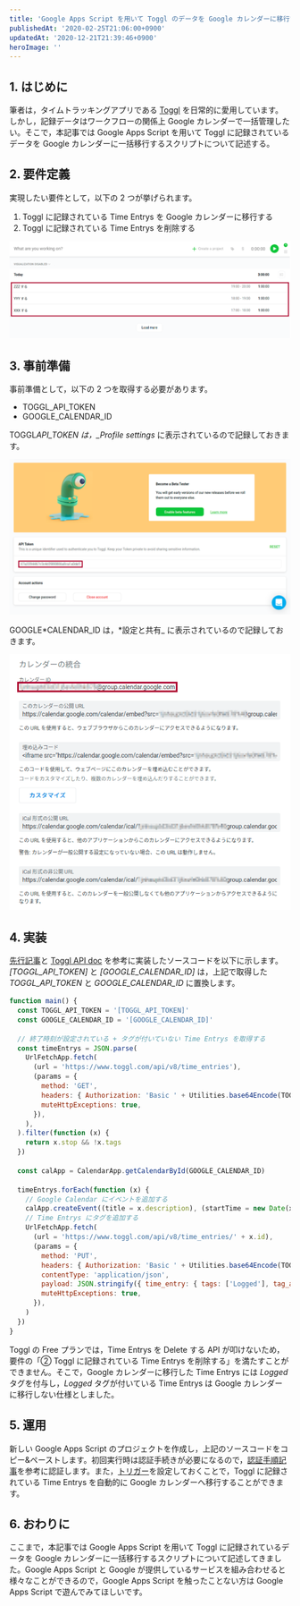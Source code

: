 ```yaml
---
title: 'Google Apps Script を用いて Toggl のデータを Google カレンダーに移行する'
publishedAt: '2020-02-25T21:06:00+0900'
updatedAt: '2020-12-21T21:39:46+0900'
heroImage: ''
---
```


## 1. はじめに

筆者は，タイムトラッキングアプリである [Toggl](https://toggl.com/) を日常的に愛用しています。しかし，記録データはワークフローの関係上 Google カレンダーで一括管理したい。そこで，本記事では Google Apps Script を用いて Toggl に記録されているデータを Google カレンダーに一括移行するスクリプトについて記述する。

## 2. 要件定義

実現したい要件として，以下の 2 つが挙げられます。

1. Toggl に記録されている Time Entrys を Google カレンダーに移行する
2. Toggl に記録されている Time Entrys を削除する

![](e8555184bc468f7ea1652db6918563d8.png)

## 3. 事前準備

事前準備として，以下の 2 つを取得する必要があります。

- TOGGL_API_TOKEN
- GOOGLE_CALENDAR_ID

TOGGL*API_TOKEN は，\_Profile settings* に表示されているので記録しておきます。

![](370e258e7c8c1d8d742a5950f7246a23.png)

GOOGLE*CALENDAR_ID は，*設定と共有\_ に表示されているので記録しておきます。

![](06aaa09b5a16de6a5d9a71aa67442a87.png)

## 4. 実装

[先行記事](https://m-kawaguchi.hatenablog.jp/entry/2017/11/12/Toggl%E3%81%AE%E3%83%AD%E3%82%B0%E3%82%92Google%E3%82%AB%E3%83%AC%E3%83%B3%E3%83%80%E3%83%BC%E3%81%AB%E8%87%AA%E5%8B%95%E8%A8%98%E9%8C%B2%E3%81%99%E3%82%8B%E3%82%B9%E3%82%AF%E3%83%AA%E3%83%97)と [Toggl API doc](https://github.com/toggl/toggl_api_docs/blob/master/toggl_api.md) を参考に実装したソースコードを以下に示します。_[TOGGL_API_TOKEN]_ と _[GOOGLE_CALENDAR_ID]_ は，上記で取得した _TOGGL_API_TOKEN_ と _GOOGLE_CALENDAR_ID_ に置換します。

```js
function main() {
  const TOGGL_API_TOKEN = '[TOGGL_API_TOKEN]'
  const GOOGLE_CALENDAR_ID = '[GOOGLE_CALENDAR_ID]'

  // 終了時刻が設定されている + タグが付いていない Time Entrys を取得する
  const timeEntrys = JSON.parse(
    UrlFetchApp.fetch(
      (url = 'https://www.toggl.com/api/v8/time_entries'),
      (params = {
        method: 'GET',
        headers: { Authorization: 'Basic ' + Utilities.base64Encode(TOGGL_API_TOKEN + ':api_token') },
        muteHttpExceptions: true,
      }),
    ),
  ).filter(function (x) {
    return x.stop && !x.tags
  })

  const calApp = CalendarApp.getCalendarById(GOOGLE_CALENDAR_ID)

  timeEntrys.forEach(function (x) {
    // Google Calendar にイベントを追加する
    calApp.createEvent((title = x.description), (startTime = new Date(x.start)), (endTime = new Date(x.stop)))
    // Time Entrys にタグを追加する
    UrlFetchApp.fetch(
      (url = 'https://www.toggl.com/api/v8/time_entries/' + x.id),
      (params = {
        method: 'PUT',
        headers: { Authorization: 'Basic ' + Utilities.base64Encode(TOGGL_API_TOKEN + ':api_token') },
        contentType: 'application/json',
        payload: JSON.stringify({ time_entry: { tags: ['Logged'], tag_action: 'add' } }),
        muteHttpExceptions: true,
      }),
    )
  })
}
```

Toggl の Free プランでは，Time Entrys を Delete する API が叩けないため，要件の「② Toggl に記録されている Time Entrys を削除する」を満たすことができません。そこで，Google カレンダーに移行した Time Entrys には _Logged_ タグを付与し，_Logged_ タグが付いている Time Entrys は Google カレンダー に移行しない仕様としました。

## 5. 運用

新しい Google Apps Script のプロジェクトを作成し，上記のソースコードをコピー&ペーストします。初回実行時は認証手続きが必要になるので，[認証手順記事](https://www.virment.com/step-allow-google-apps-script/)を参考に認証します。また，[トリガー](https://tonari-it.com/gas-trigger-set/)を設定しておくことで，Toggl に記録されている Time Entrys を自動的に Google カレンダーへ移行することができます。

## 6. おわりに

ここまで，本記事では Google Apps Script を用いて Toggl に記録されているデータを Google カレンダーに一括移行するスクリプトについて記述してきました。Google Apps Script と Google が提供しているサービスを組み合わせると様々なことができるので，Google Apps Script を触ったことない方は Google Apps Script で遊んでみてほしいです。
